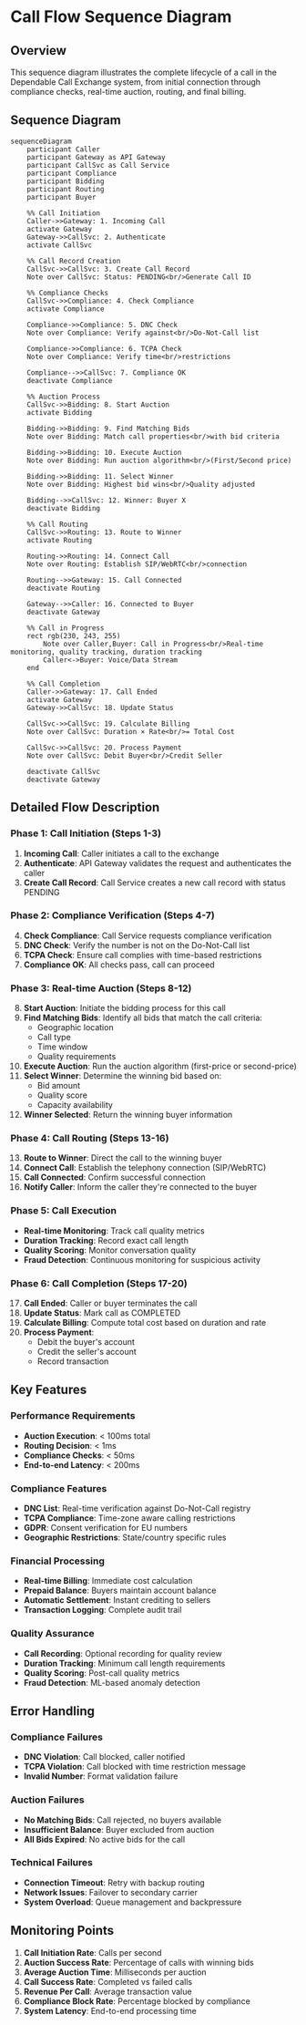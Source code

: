 # Call Flow Sequence Diagram

## Overview
This sequence diagram illustrates the complete lifecycle of a call in the Dependable Call Exchange system, from initial connection through compliance checks, real-time auction, routing, and final billing.

## Sequence Diagram

```mermaid
sequenceDiagram
    participant Caller
    participant Gateway as API Gateway
    participant CallSvc as Call Service
    participant Compliance
    participant Bidding
    participant Routing
    participant Buyer

    %% Call Initiation
    Caller->>Gateway: 1. Incoming Call
    activate Gateway
    Gateway->>CallSvc: 2. Authenticate
    activate CallSvc
    
    %% Call Record Creation
    CallSvc->>CallSvc: 3. Create Call Record
    Note over CallSvc: Status: PENDING<br/>Generate Call ID
    
    %% Compliance Checks
    CallSvc->>Compliance: 4. Check Compliance
    activate Compliance
    
    Compliance->>Compliance: 5. DNC Check
    Note over Compliance: Verify against<br/>Do-Not-Call list
    
    Compliance->>Compliance: 6. TCPA Check
    Note over Compliance: Verify time<br/>restrictions
    
    Compliance-->>CallSvc: 7. Compliance OK
    deactivate Compliance
    
    %% Auction Process
    CallSvc->>Bidding: 8. Start Auction
    activate Bidding
    
    Bidding->>Bidding: 9. Find Matching Bids
    Note over Bidding: Match call properties<br/>with bid criteria
    
    Bidding->>Bidding: 10. Execute Auction
    Note over Bidding: Run auction algorithm<br/>(First/Second price)
    
    Bidding->>Bidding: 11. Select Winner
    Note over Bidding: Highest bid wins<br/>Quality adjusted
    
    Bidding-->>CallSvc: 12. Winner: Buyer X
    deactivate Bidding
    
    %% Call Routing
    CallSvc->>Routing: 13. Route to Winner
    activate Routing
    
    Routing->>Routing: 14. Connect Call
    Note over Routing: Establish SIP/WebRTC<br/>connection
    
    Routing-->>Gateway: 15. Call Connected
    deactivate Routing
    
    Gateway-->>Caller: 16. Connected to Buyer
    deactivate Gateway
    
    %% Call in Progress
    rect rgb(230, 243, 255)
        Note over Caller,Buyer: Call in Progress<br/>Real-time monitoring, quality tracking, duration tracking
        Caller<->Buyer: Voice/Data Stream
    end
    
    %% Call Completion
    Caller->>Gateway: 17. Call Ended
    activate Gateway
    Gateway->>CallSvc: 18. Update Status
    
    CallSvc->>CallSvc: 19. Calculate Billing
    Note over CallSvc: Duration × Rate<br/>= Total Cost
    
    CallSvc->>CallSvc: 20. Process Payment
    Note over CallSvc: Debit Buyer<br/>Credit Seller
    
    deactivate CallSvc
    deactivate Gateway
```

## Detailed Flow Description

### Phase 1: Call Initiation (Steps 1-3)
1. **Incoming Call**: Caller initiates a call to the exchange
2. **Authenticate**: API Gateway validates the request and authenticates the caller
3. **Create Call Record**: Call Service creates a new call record with status PENDING

### Phase 2: Compliance Verification (Steps 4-7)
4. **Check Compliance**: Call Service requests compliance verification
5. **DNC Check**: Verify the number is not on the Do-Not-Call list
6. **TCPA Check**: Ensure call complies with time-based restrictions
7. **Compliance OK**: All checks pass, call can proceed

### Phase 3: Real-time Auction (Steps 8-12)
8. **Start Auction**: Initiate the bidding process for this call
9. **Find Matching Bids**: Identify all bids that match the call criteria:
   - Geographic location
   - Call type
   - Time window
   - Quality requirements
10. **Execute Auction**: Run the auction algorithm (first-price or second-price)
11. **Select Winner**: Determine the winning bid based on:
    - Bid amount
    - Quality score
    - Capacity availability
12. **Winner Selected**: Return the winning buyer information

### Phase 4: Call Routing (Steps 13-16)
13. **Route to Winner**: Direct the call to the winning buyer
14. **Connect Call**: Establish the telephony connection (SIP/WebRTC)
15. **Call Connected**: Confirm successful connection
16. **Notify Caller**: Inform the caller they're connected to the buyer

### Phase 5: Call Execution
- **Real-time Monitoring**: Track call quality metrics
- **Duration Tracking**: Record exact call length
- **Quality Scoring**: Monitor conversation quality
- **Fraud Detection**: Continuous monitoring for suspicious activity

### Phase 6: Call Completion (Steps 17-20)
17. **Call Ended**: Caller or buyer terminates the call
18. **Update Status**: Mark call as COMPLETED
19. **Calculate Billing**: Compute total cost based on duration and rate
20. **Process Payment**: 
    - Debit the buyer's account
    - Credit the seller's account
    - Record transaction

## Key Features

### Performance Requirements
- **Auction Execution**: < 100ms total
- **Routing Decision**: < 1ms
- **Compliance Checks**: < 50ms
- **End-to-end Latency**: < 200ms

### Compliance Features
- **DNC List**: Real-time verification against Do-Not-Call registry
- **TCPA Compliance**: Time-zone aware calling restrictions
- **GDPR**: Consent verification for EU numbers
- **Geographic Restrictions**: State/country specific rules

### Financial Processing
- **Real-time Billing**: Immediate cost calculation
- **Prepaid Balance**: Buyers maintain account balance
- **Automatic Settlement**: Instant crediting to sellers
- **Transaction Logging**: Complete audit trail

### Quality Assurance
- **Call Recording**: Optional recording for quality review
- **Duration Tracking**: Minimum call length requirements
- **Quality Scoring**: Post-call quality metrics
- **Fraud Detection**: ML-based anomaly detection

## Error Handling

### Compliance Failures
- **DNC Violation**: Call blocked, caller notified
- **TCPA Violation**: Call blocked with time restriction message
- **Invalid Number**: Format validation failure

### Auction Failures
- **No Matching Bids**: Call rejected, no buyers available
- **Insufficient Balance**: Buyer excluded from auction
- **All Bids Expired**: No active bids for the call

### Technical Failures
- **Connection Timeout**: Retry with backup routing
- **Network Issues**: Failover to secondary carrier
- **System Overload**: Queue management and backpressure

## Monitoring Points

1. **Call Initiation Rate**: Calls per second
2. **Auction Success Rate**: Percentage of calls with winning bids
3. **Average Auction Time**: Milliseconds per auction
4. **Call Success Rate**: Completed vs failed calls
5. **Revenue Per Call**: Average transaction value
6. **Compliance Block Rate**: Percentage blocked by compliance
7. **System Latency**: End-to-end processing time

